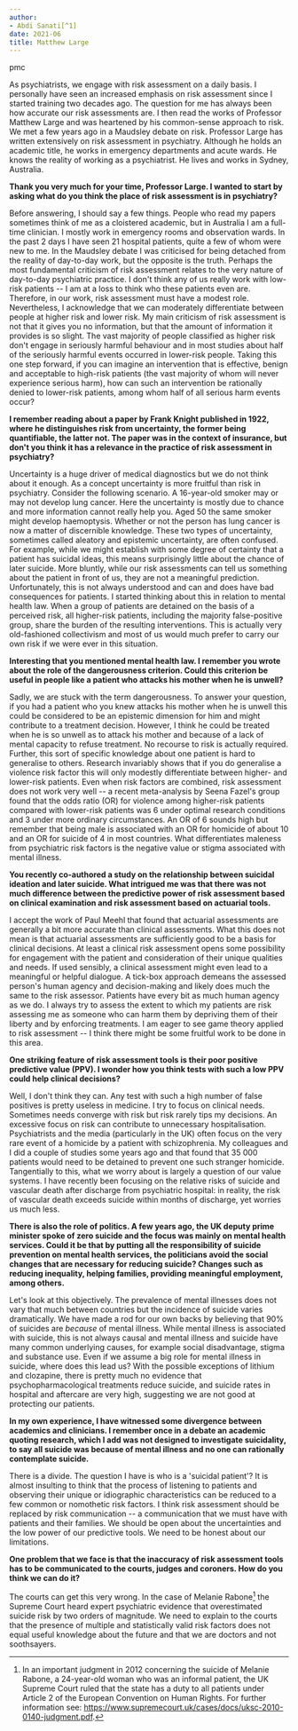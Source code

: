 ```yaml
---
author:
- Abdi Sanati[^1]
date: 2021-06
title: Matthew Large
---
```


pmc

As psychiatrists, we engage with risk assessment on a daily basis. I
personally have seen an increased emphasis on risk assessment since I
started training two decades ago. The question for me has always been
how accurate our risk assessments are. I then read the works of
Professor Matthew Large and was heartened by his common-sense approach
to risk. We met a few years ago in a Maudsley debate on risk. Professor
Large has written extensively on risk assessment in psychiatry. Although
he holds an academic title, he works in emergency departments and acute
wards. He knows the reality of working as a psychiatrist. He lives and
works in Sydney, Australia.

**Thank you very much for your time, Professor Large. I wanted to start
by asking what do you think the place of risk assessment is in
psychiatry?**

Before answering, I should say a few things. People who read my papers
sometimes think of me as a cloistered academic, but in Australia I am a
full-time clinician. I mostly work in emergency rooms and observation
wards. In the past 2 days I have seen 21 hospital patients, quite a few
of whom were new to me. In the Maudsley debate I was criticised for
being detached from the reality of day-to-day work, but the opposite is
the truth. Perhaps the most fundamental criticism of risk assessment
relates to the very nature of day-to-day psychiatric practice. I don\'t
think any of us really work with low-risk patients -- I am at a loss to
think who these patients even are. Therefore, in our work, risk
assessment must have a modest role. Nevertheless, I acknowledge that we
can moderately differentiate between people at higher risk and lower
risk. My main criticism of risk assessment is not that it gives you no
information, but that the amount of information it provides is so
slight. The vast majority of people classified as higher risk don\'t
engage in seriously harmful behaviour and in most studies about half of
the seriously harmful events occurred in lower-risk people. Taking this
one step forward, if you can imagine an intervention that is effective,
benign and acceptable to high-risk patients (the vast majority of whom
will never experience serious harm), how can such an intervention be
rationally denied to lower-risk patients, among whom half of all serious
harm events occur?

**I remember reading about a paper by Frank Knight published in 1922,
where he distinguishes risk from uncertainty, the former being
quantifiable, the latter not. The paper was in the context of insurance,
but don\'t you think it has a relevance in the practice of risk
assessment in psychiatry?**

Uncertainty is a huge driver of medical diagnostics but we do not think
about it enough. As a concept uncertainty is more fruitful than risk in
psychiatry. Consider the following scenario. A 16-year-old smoker may or
may not develop lung cancer. Here the uncertainty is mostly due to
chance and more information cannot really help you. Aged 50 the same
smoker might develop haemoptysis. Whether or not the person has lung
cancer is now a matter of discernible knowledge. These two types of
uncertainty, sometimes called aleatory and epistemic uncertainty, are
often confused. For example, while we might establish with some degree
of certainty that a patient has suicidal ideas, this means surprisingly
little about the chance of later suicide. More bluntly, while our risk
assessments can tell us something about the patient in front of us, they
are not a meaningful prediction. Unfortunately, this is not always
understood and can and does have bad consequences for patients. I
started thinking about this in relation to mental health law. When a
group of patients are detained on the basis of a perceived risk, all
higher-risk patients, including the majority false-positive group, share
the burden of the resulting interventions. This is actually very
old-fashioned collectivism and most of us would much prefer to carry our
own risk if we were ever in this situation.

**Interesting that you mentioned mental health law. I remember you wrote
about the role of the dangerousness criterion. Could this criterion be
useful in people like a patient who attacks his mother when he is
unwell?**

Sadly, we are stuck with the term dangerousness. To answer your
question, if you had a patient who you knew attacks his mother when he
is unwell this could be considered to be an epistemic dimension for him
and might contribute to a treatment decision. However, I think he could
be treated when he is so unwell as to attack his mother and because of a
lack of mental capacity to refuse treatment. No recourse to risk is
actually required. Further, this sort of specific knowledge about one
patient is hard to generalise to others. Research invariably shows that
if you do generalise a violence risk factor this will only modestly
differentiate between higher- and lower-risk patients. Even when risk
factors are combined, risk assessment does not work very well -- a
recent meta-analysis by Seena Fazel\'s group found that the odds ratio
(OR) for violence among higher-risk patients compared with lower-risk
patients was 6 under optimal research conditions and 3 under more
ordinary circumstances. An OR of 6 sounds high but remember that being
male is associated with an OR for homicide of about 10 and an OR for
suicide of 4 in most countries. What differentiates maleness from
psychiatric risk factors is the negative value or stigma associated with
mental illness.

**You recently co-authored a study on the relationship between suicidal
ideation and later suicide. What intrigued me was that there was not
much difference between the predictive power of risk assessment based on
clinical examination and risk assessment based on actuarial tools.**

I accept the work of Paul Meehl that found that actuarial assessments
are generally a bit more accurate than clinical assessments. What this
does not mean is that actuarial assessments are sufficiently good to be
a basis for clinical decisions. At least a clinical risk assessment
opens some possibility for engagement with the patient and consideration
of their unique qualities and needs. If used sensibly, a clinical
assessment might even lead to a meaningful or helpful dialogue. A
tick-box approach demeans the assessed person\'s human agency and
decision-making and likely does much the same to the risk assessor.
Patients have every bit as much human agency as we do. I always try to
assess the extent to which my patients are risk assessing me as someone
who can harm them by depriving them of their liberty and by enforcing
treatments. I am eager to see game theory applied to risk assessment --
I think there might be some fruitful work to be done in this area.

**One striking feature of risk assessment tools is their poor positive
predictive value (PPV). I wonder how you think tests with such a low PPV
could help clinical decisions?**

Well, I don\'t think they can. Any test with such a high number of false
positives is pretty useless in medicine. I try to focus on clinical
needs. Sometimes needs converge with risk but risk rarely tips my
decisions. An excessive focus on risk can contribute to unnecessary
hospitalisation. Psychiatrists and the media (particularly in the UK)
often focus on the very rare event of a homicide by a patient with
schizophrenia. My colleagues and I did a couple of studies some years
ago and that found that 35 000 patients would need to be detained to
prevent one such stranger homicide. Tangentially to this, what we worry
about is largely a question of our value systems. I have recently been
focusing on the relative risks of suicide and vascular death after
discharge from psychiatric hospital: in reality, the risk of vascular
death exceeds suicide within months of discharge, yet worries us much
less.

**There is also the role of politics. A few years ago, the UK deputy
prime minister spoke of zero suicide and the focus was mainly on mental
health services. Could it be that by putting all the responsibility of
suicide prevention on mental health services, the politicians avoid the
social changes that are necessary for reducing suicide? Changes such as
reducing inequality, helping families, providing meaningful employment,
among others.**

Let\'s look at this objectively. The prevalence of mental illnesses does
not vary that much between countries but the incidence of suicide varies
dramatically. We have made a rod for our own backs by believing that 90%
of suicides are *because* of mental illness. While mental illness is
associated with suicide, this is not always causal and mental illness
and suicide have many common underlying causes, for example social
disadvantage, stigma and substance use. Even if we assume a big role for
mental illness in suicide, where does this lead us? With the possible
exceptions of lithium and clozapine, there is pretty much no evidence
that psychopharmacological treatments reduce suicide, and suicide rates
in hospital and aftercare are very high, suggesting we are not good at
protecting our patients.

**In my own experience, I have witnessed some divergence between
academics and clinicians. I remember once in a debate an academic
quoting research, which I add was not designed to investigate
suicidality, to say all suicide was because of mental illness and no one
can rationally contemplate suicide.**

There is a divide. The question I have is who is a 'suicidal patient'?
It is almost insulting to think that the process of listening to
patients and observing their unique or idiographic characteristics can
be reduced to a few common or nomothetic risk factors. I think risk
assessment should be replaced by risk communication -- a communication
that we must have with patients and their families. We should be open
about the uncertainties and the low power of our predictive tools. We
need to be honest about our limitations.

**One problem that we face is that the inaccuracy of risk assessment
tools has to be communicated to the courts, judges and coroners. How do
you think we can do it?**

The courts can get this very wrong. In the case of Melanie Rabone[^2]
the Supreme Court heard expert psychiatric evidence that overestimated
suicide risk by two orders of magnitude. We need to explain to the
courts that the presence of multiple and statistically valid risk
factors does not equal useful knowledge about the future and that we are
doctors and not soothsayers.

[^1]: **Abdi Sanati meets Professor Matthew Large**, Conjoint Professor
    in the School of Psychiatry, University of New South Wales, and
    Clinical Director of Mental Health in the Eastern Suburbs Mental
    Health Service, Prince of Wales Hospitals, Sydney, Australia

[^2]: In an important judgment in 2012 concerning the suicide of Melanie
    Rabone, a 24-year-old woman who was an informal patient, the UK
    Supreme Court ruled that the state has a duty to all patients under
    Article 2 of the European Convention on Human Rights. For further
    information see:
    <https://www.supremecourt.uk/cases/docs/uksc-2010-0140-judgment.pdf>.
